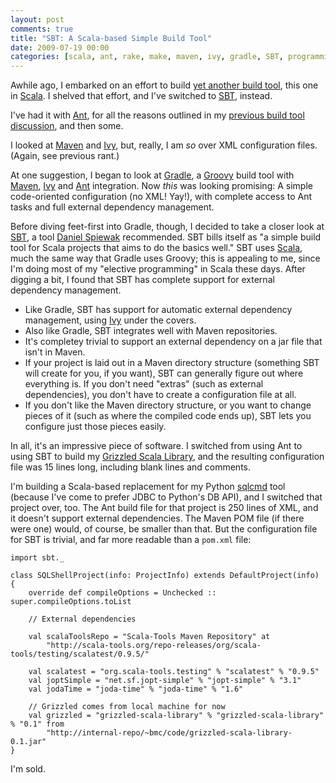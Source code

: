 ```yaml
---
layout: post
comments: true
title: "SBT: A Scala-based Simple Build Tool"
date: 2009-07-19 00:00
categories: [scala, ant, rake, make, maven, ivy, gradle, SBT, programming]
---
```


Awhile ago, I embarked on an effort to build [yet another build tool][],
this one in [Scala][]. I shelved that effort, and I've switched to [SBT][],
instead.

I've had it with [Ant][], for all the reasons outlined in my
[previous build tool discussion][], and then some.

I looked at [Maven][] and [Ivy][], but, really, I am *so* over XML
configuration files. (Again, see previous rant.)

At one suggestion, I began to look at [Gradle][], a [Groovy][] build tool
with [Maven][], [Ivy][] and [Ant](http://ant.apache.org/) integration. Now
*this* was looking promising: A simple code-oriented configuration (no XML!
Yay!), with complete access to Ant tasks and full external dependency
management.

Before diving feet-first into Gradle, though, I decided to take a closer
look at [SBT][], a tool [Daniel Spiewak][] recommended. SBT bills itself as
"a simple build tool for Scala projects that aims to do the basics well."
SBT uses [Scala][], much the same way that Gradle uses Groovy; this is
appealing to me, since I'm doing most of my "elective programming" in Scala
these days. After digging a bit, I found that SBT has complete support for
external dependency management.

- Like Gradle, SBT has support for automatic external dependency
  management, using [Ivy][] under the covers.
- Also like Gradle, SBT integrates well with Maven repositories.
- It's completey trivial to support an external dependency on a jar file
  that isn't in Maven.
- If your project is laid out in a Maven directory structure (something SBT
  will create for you, if you want), SBT can generally figure out where
  everything is. If you don't need "extras" (such as external
  dependencies), you don't have to create a configuration file at all.
- If you don't like the Maven directory structure, or you want to change
  pieces of it (such as where the compiled code ends up), SBT lets you
  configure just those pieces easily.

In all, it's an impressive piece of software. I switched from using Ant to
using SBT to build my [Grizzled Scala Library][], and the resulting
configuration file was 15 lines long, including blank lines and comments.

I'm building a Scala-based replacement for my Python [sqlcmd][] tool
(because I've come to prefer JDBC to Python's DB API), and I switched that
project over, too. The Ant build file for that project is 250 lines of XML,
and it doesn't support external dependencies. The Maven POM file (if there
were one) would, of course, be smaller than that. But the configuration
file for SBT is trivial, and far more readable than a `pom.xml` file:

    import sbt._
    
    class SQLShellProject(info: ProjectInfo) extends DefaultProject(info)
    {
        override def compileOptions = Unchecked :: super.compileOptions.toList
    
        // External dependencies
    
        val scalaToolsRepo = "Scala-Tools Maven Repository" at 
            "http://scala-tools.org/repo-releases/org/scala-tools/testing/scalatest/0.9.5/"
    
        val scalatest = "org.scala-tools.testing" % "scalatest" % "0.9.5"
        val joptSimple = "net.sf.jopt-simple" % "jopt-simple" % "3.1"
        val jodaTime = "joda-time" % "joda-time" % "1.6"
    
        // Grizzled comes from local machine for now
        val grizzled = "grizzled-scala-library" % "grizzled-scala-library" % "0.1" from 
            "http://internal-repo/~bmc/code/grizzled-scala-library-0.1.jar"
    }

I'm sold.

[yet another build tool]: /id/87/
[Scala]: http://www.scala-lang.org/
[SBT]: http://code.google.com/p/simple-build-tool/
[Ant]: http://ant.apache.org/
[previous build tool discussion]: /id/87/
[Maven]: http://maven.apache.org/
[Ivy]: http://ant.apache.org/ivy/
[Gradle]: http://www.gradle.org/
[Groovy]: http://groovy.codehaus.org/
[Maven]: http://maven.apache.org/
[Ivy]: http://ant.apache.org/ivy/
[SBT]: http://code.google.com/p/simple-build-tool/
[Scala]: http://www.scala-lang.org/
[Ivy]: http://ant.apache.org/ivy/
[Grizzled Scala Library]: https://github.com/bmc/grizzled-scala/tree
[sqlcmd]: http://software.clapper.org/python/sqlcmd/
[Daniel Spiewak]: http://www.codecommit.com/blog/
